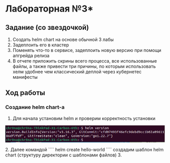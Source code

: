 # Лабораторная №3*
## Задание (со звездочкой)

1. Создать helm chart на основе обычной 3 лабы
2. Задеплоить его в кластер
3. Поменять что-то в сервисе, задеплоить новую версию при помощи апгрейда релиза
4. В отчете приложить скрины всего процесса, все использованные файлы, а также привести три причины, по которым использовать хелм удобнее чем классический деплой через кубернетес манифесты

## Ход работы
### Создание helm chart-а

1. Для начала установим helm и проверим корректность установки
<p align="center">
  <img src="img/31.png" align="center">
</p>
2. Далее командой
````
helm create hello-world
````
создадим шаблон helm chart (структуру директории с шаблонами файлов)
3.
